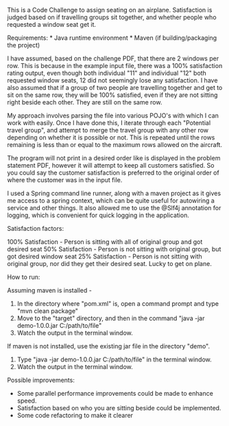 This is a Code Challenge to assign seating on an airplane. Satisfaction is judged based on
if travelling groups sit together, and whether people who requested a window seat get it.

Requirements:
    * Java runtime environment
    * Maven (if building/packaging the project)

I have assumed, based on the challenge PDF, that there are 2 windows per row. This is because
in the example input file, there was a 100% satisfaction rating output, even though both
individual "11" and individual "12" both requested window seats, 12 did not seemingly lose
any satisfaction. I have also assumed that if a group of two people are travelling together
and get to sit on the same row, they will be 100% satisfied, even if they are not sitting
right beside each other. They are still on the same row.

My approach involves parsing the file into various POJO's with which I can work with easily.
Once I have done this, I iterate through each "Potential travel group", and attempt to merge
the travel group with any other row depending on whether it is possible or not. This is repeated
until the rows remaining is less than or equal to the maximum rows allowed on the aircraft.

The program will not print in a desired order like is displayed in the problem statement PDF,
however it will attempt to keep all customers satisfied. So you could say the customer satisfaction
is preferred to the original order of where the customer was in the input file.

I used a Spring command line runner, along with a maven project as it gives me access
to a spring context, which can be quite useful for autowiring a service and other things.
It also allowed me to use the @Slf4j annotation for logging, which is convenient for quick
logging in the application.

Satisfaction factors:

100% Satisfaction - Person is sitting with all of original group and got desired seat
50% Satisfaction - Person is not sitting with original group, but got desired window seat
25% Satisfaction - Person is not sitting with original group, nor did they get their desired seat. Lucky to get on plane.

How to run:

Assuming maven is installed -
1. In the directory where "pom.xml" is, open a command prompt and type "mvn clean package"
2. Move to the "target" directory, and then in the command "java -jar demo-1.0.0.jar C:/path/to/file"
3. Watch the output in the terminal window.

If maven is not installed, use the existing jar file in the directory "demo".
1. Type "java -jar demo-1.0.0.jar C:/path/to/file" in the terminal window.
2. Watch the output in the terminal window.

Possible improvements:
* Some parallel performance improvements could be made to enhance speed.
* Satisfaction based on who you are sitting beside could be implemented.
* Some code refactoring to make it clearer